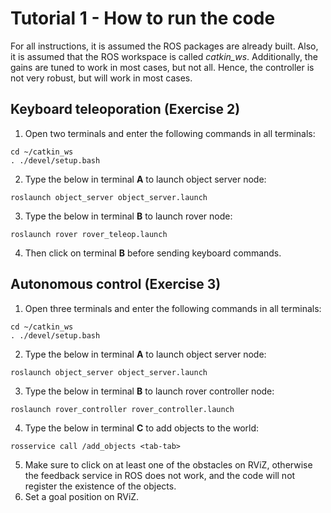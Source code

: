 # Tutorial 1 - How to run the code
For all instructions, it is assumed the ROS packages are already built. Also, it is assumed that the ROS workspace is called *catkin_ws*. Additionally, the gains are tuned to work in most cases, but not all. Hence, the controller is not very robust, but will work in most cases.
## Keyboard teleoporation (Exercise 2)
1. Open two terminals and enter the following commands in all terminals:
```
cd ~/catkin_ws
. ./devel/setup.bash
```
2. Type the below in terminal **A** to launch object server node:
```
roslaunch object_server object_server.launch
```
3. Type the below in terminal **B** to launch rover node:
```
roslaunch rover rover_teleop.launch
```
4. Then click on terminal **B** before sending keyboard commands.
## Autonomous control (Exercise 3)
1. Open three terminals and enter the following commands in all terminals:
```
cd ~/catkin_ws
. ./devel/setup.bash
```
2. Type the below in terminal **A** to launch object server node:
```
roslaunch object_server object_server.launch
```
3. Type the below in terminal **B** to launch rover controller node:
```
roslaunch rover_controller rover_controller.launch
```
4. Type the below in terminal **C** to add objects to the world:
```
rosservice call /add_objects <tab-tab>
```
5. Make sure to click on at least one of the obstacles on RViZ, otherwise the feedback service in ROS does not work, and the code will not register the existence of the objects.
6. Set a goal position on RViZ.

